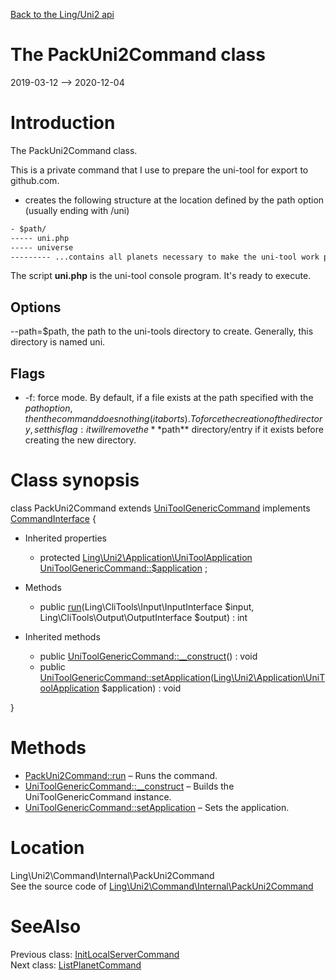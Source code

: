 [Back to the Ling/Uni2 api](https://github.com/lingtalfi/Uni2/blob/master/doc/api/Ling/Uni2.md)



The PackUni2Command class
================
2019-03-12 --> 2020-12-04






Introduction
============

The PackUni2Command class.

This is a private command that I use to prepare the uni-tool for export to github.com.

- creates the following structure at the location defined by the path option (usually ending with /uni)


```txt
- $path/
----- uni.php
----- universe
--------- ...contains all planets necessary to make the uni-tool work properly
```


The script **uni.php** is the uni-tool console program. It's ready to execute.



Options
-----------
--path=$path, the path to the uni-tools directory to create. Generally, this directory is named uni.


Flags
-----------
- -f: force mode. By default, if a file exists at the path specified with the $path option,
     then the command does nothing (it aborts).
     To force the creation of the directory, set this flag: it will remove the **$path** directory/entry if
     it exists before creating the new directory.



Class synopsis
==============


class <span class="pl-k">PackUni2Command</span> extends [UniToolGenericCommand](https://github.com/lingtalfi/Uni2/blob/master/doc/api/Ling/Uni2/Command/UniToolGenericCommand.md) implements [CommandInterface](https://github.com/lingtalfi/CliTools/blob/master/doc/api/Ling/CliTools/Command/CommandInterface.md) {

- Inherited properties
    - protected [Ling\Uni2\Application\UniToolApplication](https://github.com/lingtalfi/Uni2/blob/master/doc/api/Ling/Uni2/Application/UniToolApplication.md) [UniToolGenericCommand::$application](#property-application) ;

- Methods
    - public [run](https://github.com/lingtalfi/Uni2/blob/master/doc/api/Ling/Uni2/Command/Internal/PackUni2Command/run.md)(Ling\CliTools\Input\InputInterface $input, Ling\CliTools\Output\OutputInterface $output) : int

- Inherited methods
    - public [UniToolGenericCommand::__construct](https://github.com/lingtalfi/Uni2/blob/master/doc/api/Ling/Uni2/Command/UniToolGenericCommand/__construct.md)() : void
    - public [UniToolGenericCommand::setApplication](https://github.com/lingtalfi/Uni2/blob/master/doc/api/Ling/Uni2/Command/UniToolGenericCommand/setApplication.md)([Ling\Uni2\Application\UniToolApplication](https://github.com/lingtalfi/Uni2/blob/master/doc/api/Ling/Uni2/Application/UniToolApplication.md) $application) : void

}






Methods
==============

- [PackUni2Command::run](https://github.com/lingtalfi/Uni2/blob/master/doc/api/Ling/Uni2/Command/Internal/PackUni2Command/run.md) &ndash; Runs the command.
- [UniToolGenericCommand::__construct](https://github.com/lingtalfi/Uni2/blob/master/doc/api/Ling/Uni2/Command/UniToolGenericCommand/__construct.md) &ndash; Builds the UniToolGenericCommand instance.
- [UniToolGenericCommand::setApplication](https://github.com/lingtalfi/Uni2/blob/master/doc/api/Ling/Uni2/Command/UniToolGenericCommand/setApplication.md) &ndash; Sets the application.





Location
=============
Ling\Uni2\Command\Internal\PackUni2Command<br>
See the source code of [Ling\Uni2\Command\Internal\PackUni2Command](https://github.com/lingtalfi/Uni2/blob/master/Command/Internal/PackUni2Command.php)



SeeAlso
==============
Previous class: [InitLocalServerCommand](https://github.com/lingtalfi/Uni2/blob/master/doc/api/Ling/Uni2/Command/InitLocalServerCommand.md)<br>Next class: [ListPlanetCommand](https://github.com/lingtalfi/Uni2/blob/master/doc/api/Ling/Uni2/Command/ListPlanetCommand.md)<br>
